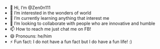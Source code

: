 - 👋 Hi, I’m @Zen0n111
- 👀 I’m interested in the wonders of world
- 🌱 I’m currently learning anything that interest me
- 💞️ I’m looking to collaborate with people who are innovative and humble
- 📫 How to reach me just chat me on FB!
- 😄 Pronouns: he/him
- ⚡ Fun fact: I do not have a fun fact but I do have a fun life! :)

<!---
Zen0n111/Zen0n111 is a ✨ special ✨ repository because its `README.md` (this file) appears on your GitHub profile.
You can click the Preview link to take a look at your changes.
--->

